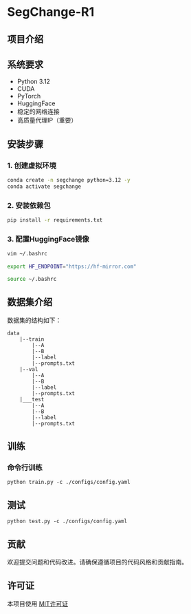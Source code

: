 # SegChange-R1

## 项目介绍

## 系统要求

- Python 3.12
- CUDA
- PyTorch
- HuggingFace
- 稳定的网络连接
- 高质量代理IP（重要）

## 安装步骤

### 1. 创建虚拟环境

```bash
conda create -n segchange python=3.12 -y
conda activate segchange
```

### 2. 安装依赖包

```bash
pip install -r requirements.txt
```

### 3. 配置HuggingFace镜像

```bash
vim ~/.bashrc
 
export HF_ENDPOINT="https://hf-mirror.com"

source ~/.bashrc
```

## 数据集介绍

数据集的结构如下：
```text
data
    |--train
        |--A
        |--B
        |--label
        |--prompts.txt
    |--val
        |--A
        |--B
        |--label
        |--prompts.txt
    |___test
        |--A
        |--B
        |--label
        |--prompts.txt
```

## 训练

### 命令行训练
```shell
python train.py -c ./configs/config.yaml
```

## 测试
```shell
python test.py -c ./configs/config.yaml
```

## 贡献

欢迎提交问题和代码改进。请确保遵循项目的代码风格和贡献指南。

## 许可证

本项目使用 [MIT许可证](LICENSE)
